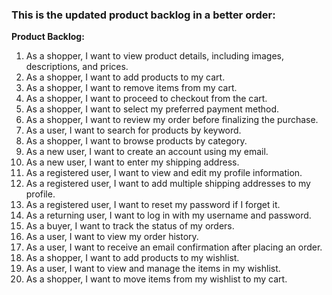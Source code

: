 ### This is the updated product backlog in a better order:

**Product Backlog:**

1. As a shopper, I want to view product details, including images, descriptions, and prices.
2. As a shopper, I want to add products to my cart.
3. As a shopper, I want to remove items from my cart.
4. As a shopper, I want to proceed to checkout from the cart.
5. As a shopper, I want to select my preferred payment method.
6. As a shopper, I want to review my order before finalizing the purchase.
7. As a user, I want to search for products by keyword.
8. As a shopper, I want to browse products by category.
9. As a new user, I want to create an account using my email.
10. As a new user, I want to enter my shipping address.
11. As a registered user, I want to view and edit my profile information.
12. As a registered user, I want to add multiple shipping addresses to my profile.
13. As a registered user, I want to reset my password if I forget it.
14. As a returning user, I want to log in with my username and password.
15. As a buyer, I want to track the status of my orders.
16. As a user, I want to view my order history.
17. As a user, I want to receive an email confirmation after placing an order.
18. As a shopper, I want to add products to my wishlist.
19. As a user, I want to view and manage the items in my wishlist.
20. As a shopper, I want to move items from my wishlist to my cart.